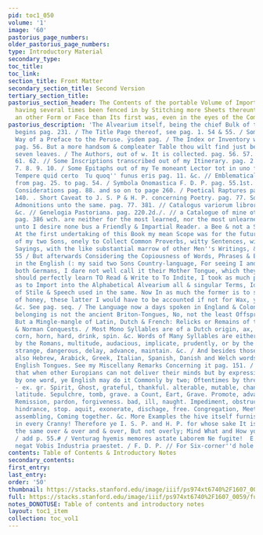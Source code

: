```yaml
---
pid: toc1_050
volume: '1'
image: '60'
pastorius_page_numbers: 
older_pastorius_page_numbers: 
type: Introductory Material
secondary_type: 
toc_title: 
toc_link: 
section_title: Front Matter
secondary_section_title: Second Version
tertiary_section_title: 
pastorius_section_header: The Contents of the portable Volume of Importation, which
  having several times been fenced in by Stitching more Sheets thereunto, got quite
  an other Form or Face than Its first was, even in the eyes of the Compiler himself.
pastorius_description: 'The Alvearium itself, being the chief Bulk of this manuscript,
  begins pag. 231. / The Title Page thereof, see pag. 1. 54 & 55. / Some thing by
  Way of a Preface to the Peruse. ÿsdem pag. / The Index or Inventory was once on
  pag. 56. But a more handsom & compleater Table thou wilt find just before these
  seven leaves. / The Authors, out of w. It is collected. pag. 56. 57. 58. 59. 60.
  61. 62. // Some Inscriptions transcribed out of my Itinerary. pag. 2. 3. 4. 5. 6.
  7. 8. 9. 10. / Some Epitaphs out of my Te moneant Lector tot in uno funera libro.
  Tempere quid certo  Tu quoq'' funus eris pag. 11. &c. // Emblematical Recreations
  from pag. 25. to pag. 54. / Symbola Onomastica F. D. P. pag. 55.1st. / Onomastical
  Considerations pag. 88. and so on to page 260. / Poetical Raptures pag. 71 to page
  140. . Short Caveat to J. S. P & H. P. concerning Poetry. pag. 77. Some other good
  Admonitions unto the same. pag. 77. 381. // Catalogus variorum librorum pag. 377
  &c. // Genelogia Pastoriana. pag. 220.2d./. // a Catalogue of mine other Manuscripts.
  pag. 386 wch. are neither for the most learned, nor the most unlearned, and where
  unto I desire none bus a Friendly & Impartial Reader. a Bee & not a Spider. ///
  At the first undertaking of this Book my mean Scope was for the future Imitation
  of my two Sons, onely to Collect Common Proverbs, witty Sentences, wise and godly
  Sayings, with the like substantial marrow of other Men''s Writings, &c. See pag.
  55 / But afterwards Considering the Copiousness of Words, Phrases & Expressions
  in the English (: my said two Sons Country-language, For seeing I and my Wife are
  both Germans, I dare not well call it their Mother Tongue, which they if possible
  should perfectly learn TO Read & Write to To Indite, I took as much pains & patience
  as to Import into the Alphabetical Alvearium all & singular Terms, Idioms, Man[n]ers
  of Stile & Speech used in the same. Now In as much the former is to supply the place
  of honey, these latter I would have to be accounted if not for Wax, yet for hivedross.
  &c. See pag. seq. / The Language now a days spoken in England & Colonies thereunto
  belonging is not the ancient Briton-Tongues, No, not the least Offspring thereof;
  But a Mingle-mangle of Latin, Dutch & French: Relicks or Remains of the Roman, Saxon
  & Norman Conquests. / Most Mono Syllables are of a Dutch origin, ax, ox, fox, cow,
  corn, horn, hard, drink, spin. &c. Words of Many Syllables are either brought in
  by the Romans, multitude, audacious, implicate, prudently, or by the Normans, buckler,
  strange, dangerous, delay, advance, maintain. &c. / And besides those there are
  also Hebrew, Arabick, Greek, Italian, Spanish, Danish and Welch words in the said
  English Tongues. See my Miscellany Remarks Concerning it pag. 151. / Hence it is
  that when other Europians can not deliver their minds but by expressing one thing
  by one word, ye English may do it Commonly by two; Oftentimes by three or four.
  - ex. gr. Spirit, Ghost, grateful, thankful. alterable, mutable, changeable. breadth,
  latitude. Sepulchre, tomb, grave. a Count, Eart, Grave. Promote, advance, further.
  Remission, pardon, forgiveness. bad, ill, naught. Impediment, obstruction, lett,
  hindrance, stop. aquit, exonerate, dischage, free. Congregation, Meeting, Gathering,
  assembling, Coming together. &c. More Examples the hive itself furnisheth almost
  in every Cranny! Therefore ye I. S. P. and H. P. for whose sake It is made, Read
  the same over & over and & over, But not overly; Mind What and How you are reading.
  / add p. 55.# / Venturag hyemis memores astate Laborem Ne fugite!  E / Quod Natura
  negat Vobis Industria praestet. / F. D. P. // For Six-corner''d hole in honey-combs.'
contents: Table of Contents & Introductory Notes
secondary_contents: 
first_entry: 
last_entry: 
order: '50'
thumbnail: https://stacks.stanford.edu/image/iiif/ps974xt6740%2F1607_0059/full/100,/0/default.jpg
full: https://stacks.stanford.edu/image/iiif/ps974xt6740%2F1607_0059/full/full/0/default.jpg
notes_DONOTUSE: Table of contents and introductory notes
layout: toc1_item
collection: toc_vol1
---
```

